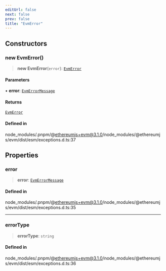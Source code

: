 ```yaml
---
editUrl: false
next: false
prev: false
title: "EvmError"
---
```


## Constructors

### new EvmError()

> **new EvmError**(`error`): [`EvmError`](/reference/tevm/evm/classes/evmerror/)

#### Parameters

• **error**: [`EvmErrorMessage`](/reference/tevm/evm/enumerations/evmerrormessage/)

#### Returns

[`EvmError`](/reference/tevm/evm/classes/evmerror/)

#### Defined in

node\_modules/.pnpm/@ethereumjs+evm@3.1.0/node\_modules/@ethereumjs/evm/dist/esm/exceptions.d.ts:37

## Properties

### error

> **error**: [`EvmErrorMessage`](/reference/tevm/evm/enumerations/evmerrormessage/)

#### Defined in

node\_modules/.pnpm/@ethereumjs+evm@3.1.0/node\_modules/@ethereumjs/evm/dist/esm/exceptions.d.ts:35

***

### errorType

> **errorType**: `string`

#### Defined in

node\_modules/.pnpm/@ethereumjs+evm@3.1.0/node\_modules/@ethereumjs/evm/dist/esm/exceptions.d.ts:36
